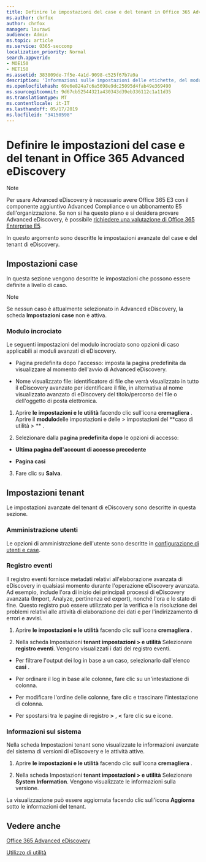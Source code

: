 ```yaml
---
title: Definire le impostazioni del case e del tenant in Office 365 Advanced eDiscovery
ms.author: chrfox
author: chrfox
manager: laurawi
audience: Admin
ms.topic: article
ms.service: O365-seccomp
localization_priority: Normal
search.appverid:
- MOE150
- MET150
ms.assetid: 383809de-7f5e-4a1d-9098-c525f67b7a9a
description: 'Informazioni sulle impostazioni delle etichette, del modulo incrociato e del tenant che è possibile definire a livello di caso in Office 365 Advanced eDiscovery.  '
ms.openlocfilehash: 69e6e824a7c6a5698e9dc25095d4fab49e369490
ms.sourcegitcommit: 9d67cb52544321a430343d39eb336112c1a11d35
ms.translationtype: MT
ms.contentlocale: it-IT
ms.lasthandoff: 05/17/2019
ms.locfileid: "34150598"
---
```

# <a name="define-case-and-tenant-settings-in-office-365-advanced-ediscovery"></a>Definire le impostazioni del case e del tenant in Office 365 Advanced eDiscovery

> [!NOTE]
> Per usare Advanced eDiscovery è necessario avere Office 365 E3 con il componente aggiuntivo Advanced Compliance o un abbonamento E5 dell'organizzazione. Se non si ha questo piano e si desidera provare Advanced eDiscovery, è possibile [richiedere una valutazione di Office 365 Enterprise E5](https://go.microsoft.com/fwlink/p/?LinkID=698279). 
  
In questo argomento sono descritte le impostazioni avanzate del case e del tenant di eDiscovery.
  
## <a name="case-settings"></a>Impostazioni case

In questa sezione vengono descritte le impostazioni che possono essere definite a livello di caso.
  
> [!NOTE]
> Se nessun caso è attualmente selezionato in Advanced eDiscovery, la scheda **Impostazioni case** non è attiva. 
  
### <a name="cross-module"></a>Modulo incrociato

Le seguenti impostazioni del modulo incrociato sono opzioni di caso applicabili ai moduli avanzati di eDiscovery.
  
- Pagina predefinita dopo l'accesso: imposta la pagina predefinita da visualizzare al momento dell'avvio di Advanced eDiscovery.
    
- Nome visualizzato file: identificatore di file che verrà visualizzato in tutto il eDiscovery avanzato per identificare il file, in alternativa al nome visualizzato avanzato di eDiscovery del titolo/percorso del file o dell'oggetto di posta elettronica.
    
1. Aprire **le impostazioni e le utilità** facendo clic sull'icona **cremagliera** . Aprire il **modulo**delle impostazioni e delle \> impostazioni del **caso di utilità \> ** . 
    
2. Selezionare dalla **pagina predefinita dopo** le opzioni di accesso: 
    
  - **Ultima pagina dell'account di accesso precedente**
    
  - **Pagina casi**
    
3. Fare clic su **Salva**.
    
## <a name="tenant-settings"></a>Impostazioni tenant

Le impostazioni avanzate del tenant di eDiscovery sono descritte in questa sezione.
  
### <a name="user-administration"></a>Amministrazione utenti

Le opzioni di amministrazione dell'utente sono descritte in [configurazione di utenti e case](set-up-users-and-cases-in-advanced-ediscovery.md).
  
### <a name="event-log"></a>Registro eventi

Il registro eventi fornisce metadati relativi all'elaborazione avanzata di eDiscovery in qualsiasi momento durante l'operazione eDiscovery avanzata. Ad esempio, include l'ora di inizio dei principali processi di eDiscovery avanzata (Import, Analyze, pertinenza ed export), nonché l'ora e lo stato di fine. Questo registro può essere utilizzato per la verifica e la risoluzione dei problemi relativi alle attività di elaborazione dei dati e per l'indirizzamento di errori e avvisi.
  
1. Aprire **le impostazioni e le utilità** facendo clic sull'icona **cremagliera** . 
    
2. Nella scheda Impostazioni **tenant impostazioni \> e utilità** Selezionare **registro eventi**. Vengono visualizzati i dati del registro eventi.
    
  - Per filtrare l'output dei log in base a un caso, selezionarlo dall'elenco **casi** . 
    
  - Per ordinare il log in base alle colonne, fare clic su un'intestazione di colonna. 
    
  - Per modificare l'ordine delle colonne, fare clic e trascinare l'intestazione di colonna.
    
  - Per spostarsi tra le pagine di registro **\>** , **\<** fare clic su e icone. 
    
### <a name="system-information"></a>Informazioni sul sistema

Nella scheda Impostazioni tenant sono visualizzate le informazioni avanzate del sistema di versioni di eDiscovery e le attività attive.
  
1. Aprire **le impostazioni e le utilità** facendo clic sull'icona **cremagliera** . 
    
2. Nella scheda Impostazioni **tenant impostazioni \> e utilità** Selezionare **System Information**. Vengono visualizzate le informazioni sulla versione.
    
La visualizzazione può essere aggiornata facendo clic sull'icona **Aggiorna** sotto le informazioni del tenant. 
  
## <a name="see-also"></a>Vedere anche

[Office 365 Advanced eDiscovery](office-365-advanced-ediscovery.md)
  
[Utilizzo di utilità](use-advanced-ediscovery-utilities.md)

